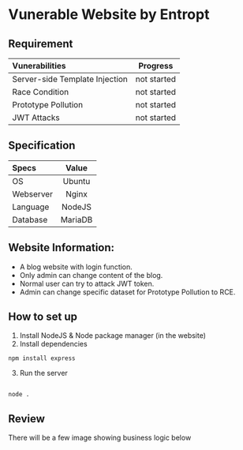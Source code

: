 # Vunerable Website by Entropt

## Requirement
| Vunerabilities | Progress |
| :--- | :---:| 
| Server-side Template Injection | not started |
| Race Condition | not started |
| Prototype Pollution | not started |
| JWT Attacks | not started|

## Specification
| Specs| Value |
| :--- | :---: |
| OS | Ubuntu |
| Webserver | Nginx |
| Language | NodeJS |
| Database | MariaDB |

## Website Information:
- A blog website with login function.
- Only admin can change content of the blog.
- Normal user can try to attack JWT token.
- Admin can change specific dataset for Prototype Pollution to RCE.

## How to set up

1. Install NodeJS & Node package manager (in the website)
2. Install dependencies
```
npm install express
```
3. Run the server
```

node .
```

## Review
There will be a few image showing business logic below